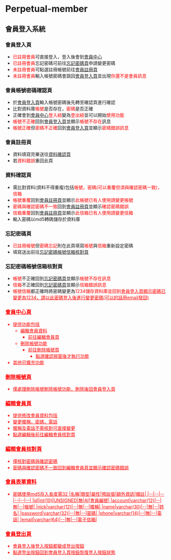 # Perpetual-member
## 會員登入系統

### 會員登入頁
* <font color=#FF0000>已註冊會員</font>可直接登入，登入後會到<u>會員中心</u>
* <font color=#FF0000>已註冊會員</font>忘記密碼可前往<u>忘記密碼頁</u>申請變更密碼
* <font color=#FF0000>未註冊會員</font>可點選註冊帳號前往<u>會員註冊頁</u>
* <font color=#FF0000>未註冊會員</font>輸入帳號密碼會跳回<u>會員登入頁</u>並出現<font color=#FF0000>你還不是會員訊息</font>

### 會員帳號密碼確認頁
* 於<u>會員登入頁</u>輸入帳號密碼後先轉至確認頁進行確認
* 比對資料庫<font color=#FF0000>帳號</font>是否存在，<font color=#FF0000>密碼</font>是否正確
* 正確會到<u>會員中心</u><font color=#FF0000>登入紐</font>變為<font color=#FF0000>登出紐</font>並可以開始<font color=#FF0000>使用功能</font>
* <font color=#FF0000>帳號不正確</font>回到<u>會員登入頁</u>並顯示<font color=#FF0000>帳號不存在</font>訊息
* <font color=#FF0000>帳號正確</font>但<font color=#FF0000>密碼不正確</font>回到<u>會員登入頁</u>並顯示<font color=#FF0000>密碼錯誤訊息</font>

### 會員註冊頁
* 資料填寫完畢送往<u>資料確認頁</u>
* 若<font color=#FF0000>資料錯誤</font>重回此頁

### 資料確認頁
* 需比對資料(資料不得重複)包括<font color=#FF0000>帳號，密碼(可以重覆但須與確認密碼一致)，信箱</font>
* <font color=#FF0000>帳號重覆</font>回到<u>會員註冊頁</u>並顯示<font color=#FF0000>此帳號已有人使用請變更帳號</font>
* <font color=#FF0000>密碼與確認密碼不一致</font>回到<u>會員註冊頁</u>並顯示<font color=#FF0000>確認密碼錯誤</font>
* <font color=#FF0000>信箱重覆</font>回到<u>會員註冊頁</u>並顯示<font color=#FF0000>此信箱已有人使用請變更信箱</font>
* 輸入密碼以md5轉碼儲存於資料庫

### 忘記密碼頁
* <font color=#FF0000>已註冊帳號</font>但<font color=#FF0000>密碼忘記</font>則在此頁填寫<font color=#FF0000>帳號</font>與<font color=#FF0000>信箱</font>重新設定密碼
* 填寫送出前往<u>忘記密碼帳號信箱核對頁</u>

### 忘記密碼帳號信箱核對頁
* <font color=#FF0000>帳號</font>不正確回到<u>忘記密碼頁</u>並顯示<font color=#FF0000>帳號不存在訊息</font>
* <font color=#FF0000>信箱</font>不正確回到<u>忘記密碼頁</u>並顯示<font color=#FF0000>信箱錯誤訊息</font>
* <font color=#FF0000>帳號信箱</font>都正確時將密碼變更為<font color=#FF0000>1234儲存資料庫並回到<u>會員登入頁顯示<font color=#FF0000>密碼已變更為1234，請以此密碼登入後進行變更密碼</font>(可以的話用email發回)

### 會員中心頁
* 提供功能包括
    * <font color=#FF0000>編輯會員資料</font>
        * 前往<u>編輯會員頁</u>
    * <font color=#FF0000>刪除帳號功能</font>
        * 前往<u>刪除帳號頁</u>
            * 點選確認視窗後才執行功能
* 其他可擴充功能

### 刪除帳號頁
* 僅處理<font color=#FF0000>刪除帳號</font>刪除帳號功能，刪除後回會員登入頁

### 編輯會員頁
* 提供修改會員資料包括
* 變更<font color=#FF0000>暱稱，密碼，電話</font>
* <font color=#FF0000>暱稱</font>及<font color=#FF0000>電話</font>不需核對可直接變更
* 點選編輯後前往編輯會員核對頁

### 編輯會員核對頁
* 僅核對<font color=#FF0000>密碼與確認密碼</font>
* <font color=#FF0000>密碼與確認密碼不一致</font>回到<u>編輯會員頁</u>並顯示<font color=#FF0000>確認密碼錯誤</font>

### 會員表單資料
* 密碼使用md5存入長度需32
|名稱|類型|屬性|預設值|額外資訊|備註|
|--|--|--|--|--|--|
|id|int(10)|UNSIGNED|無|AI|會員編號|
|account|varchar(12)|--|無|--|帳號|
|nick|varchar(12)|--|無|--|暱稱|
|name|varchar(30)|--|無|--|姓名|
|password|varchar(32)|--|無|--|密碼|
|phone|varchar(14)|--|無|--|電話|
|email|varchar(64)|--|無|--|電子信箱|

### 會員登出頁
* 會員登入後<font color=#FF0000>登入按鈕</font>都變成<font color=#FF0000>登出按鈕</font>
* 點選<font color=#FF0000>登出按鈕</font>回到<u>會員登入頁</u>按鈕恢復<font color=#FF0000>登入按鈕</font>狀態
